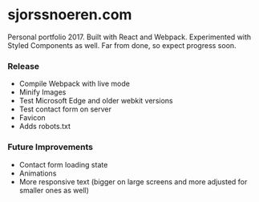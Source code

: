 # sjorssnoeren.com

Personal portfolio 2017. Built with React and Webpack. Experimented with Styled Components as well. Far from done, so expect progress soon.

### Release

* Compile Webpack with live mode
* Minify Images
* Test Microsoft Edge and older webkit versions
* Test contact form on server
* Favicon
* Adds robots.txt

### Future Improvements

* Contact form loading state
* Animations
* More responsive text (bigger on large screens and more adjusted for smaller ones as well)

